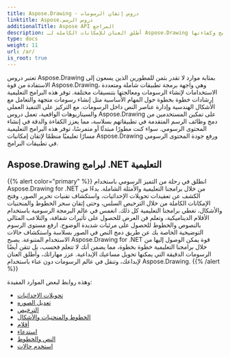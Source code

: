 ```yaml
---
title: Aspose.Drawing - دروس إتقان الرسومات
linktitle: Aspose.دروس الرسم
additionalTitle: Aspose API المراجع
description: أطلق العنان للإمكانات الكاملة لـ Aspose.Drawing من خلال برامجنا التعليمية الشاملة. إتقان معالجة الرسومات عبر اللغات لتحسين صور البرامج وكفاءتها.
type: docs
weight: 11
url: /ar/
is_root: true
---
```


تعتبر دروس Aspose.Drawing بمثابة موارد لا تقدر بثمن للمطورين الذين يسعون إلى الاستفادة من قوة Aspose.Drawing، وهي واجهة برمجة تطبيقات شاملة ومتعددة الاستخدامات لإنشاء الرسومات ومعالجتها بتنسيقات مختلفة. توفر هذه البرامج التعليمية إرشادات خطوة بخطوة حول المهام الأساسية مثل إنشاء رسومات متجهة والتعامل مع الأشكال الهندسية وإدارة عناصر النص داخل الرسومات. مع التركيز على التنفيذ العملي والسيناريوهات الواقعية، تعمل دروس Aspose.Drawing على تمكين المستخدمين من دمج وظائف الرسم المتقدمة في تطبيقاتهم بسلاسة، مما يعزز الكفاءة والدقة في إنشاء المحتوى الرسومي. سواء كنت مطورًا مبتدئًا أو متمرسًا، توفر هذه البرامج التعليمية مسارًا تعليميًا منظمًا لإتقان إمكانيات Aspose.Drawing ورفع جودة المحتوى الرسومي في تطبيقات البرامج.

## Aspose.Drawing لبرامج .NET التعليمية
{{% alert color="primary" %}}
انطلق في رحلة من التميز الرسومي باستخدام Aspose.Drawing for .NET من خلال برامجنا التعليمية والأمثلة الشاملة. بدءًا من الكشف عن تعقيدات تحويلات الإحداثيات، واستكشاف تقنيات تحرير الصور، وفتح الإمكانات الكاملة من خلال الترخيص السلس، وحتى إتقان سحر الخطوط والمنحنيات والأشكال، تغطي برامجنا التعليمية كل ذلك. انغمس في عالم البرمجة الرسومية باستخدام الأقلام الديناميكية، وتعلم فن العرض للحصول على تأثيرات شفافة، والتلاعب المثالي بالنصوص والخطوط للحصول على مرئيات شديدة الوضوح. ارفع مستوى الرسوم التوضيحية الخاصة بك عن طريق دمج النص في الصور بسلاسة واستكشاف حالات الاستخدام المتنوعة. يصبح Aspose.Drawing for .NET قوة يمكن الوصول إليها من خلال برامجنا التعليمية خطوة بخطوة، مما يضمن أنك لا تتعلم فحسب، بل تتقن أيضًا الرسومات الدقيقة التي يمكنها تحويل مساعيك الإبداعية. عزز مهاراتك، وأطلق العنان لإبداعك، وتنقل في عالم الرسومات دون عناء باستخدام Aspose.Drawing.
{{% /alert %}}

وهذه روابط لبعض الموارد المفيدة:
 
- [تحويلات الإحداثيات](./net/coordinate-transformations/)
- [تعديل الصوره](./net/image-editing/)
- [الترخيص](./net/licensing/)
- [الخطوط والمنحنيات والأشكال](./net/lines-curves-and-shapes/)
- [أقلام](./net/pens/)
- [استدعاء](./net/rendering/)
- [النص والخطوط](./net/text-and-fonts/)
- [استخدم حالات](./net/use-cases/)